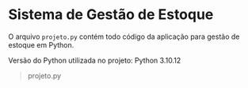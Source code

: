 # Sistema de Gestão de Estoque
O arquivo `projeto.py` contém todo código da aplicação para gestão de estoque em Python.

Versão do Python utilizada no projeto: Python 3.10.12

> projeto.py
